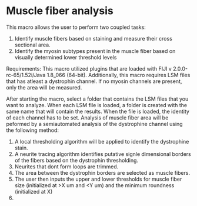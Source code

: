 # Muscle fiber analysis
This macro allows the user to perform two coupled tasks:

1) Identify muscle fibers based on staining and measure their cross sectional area.
2) Identify the myosin subtypes present in the muscle fiber based on visually determined lower threshold levels

Requirements:  This macro utilized plugins that are loaded with FIJI v 2.0.0-rc-65/1.52i/Java 1.8_066 (64-bit).  Additionally, this macro requires LSM files that has atleast a dystrophin channel.  If no myosin channels are present, only the area will be measured.  

After starting the macro, select a folder that contains the LSM files that you want to analyze.  When each LSM file is loaded, a folder is created with the same name that will contain the results.  When the file is loaded, the identity of each channel has to be set. Analysis of muscle fiber area will be peformed by a semiautomated analysis of the dystrophine channel using the following method:

1) A local thresholding algorithm will be applied to identify the dystrophine stain.
2) A neurite tracing algorithm identifies putative signle dimensional borders of the fibers based on the dystrophin thresholding.  
3) Neurites that dont form loops are trimmed.
4) The area between the dystrophin borders are selected as muscle fibers.
5) The user then inputs the upper and lower thresholds for muscle fiber size (initialized at >X um and <Y um) and the minimum roundness (initialized at X)
6) 


